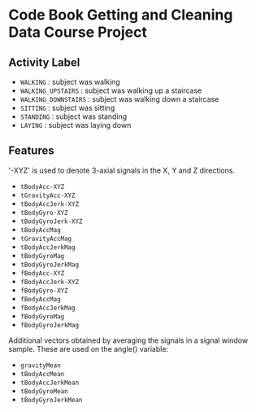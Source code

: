 # Code Book Getting and Cleaning Data Course Project

## Activity Label

* `WALKING`            : subject was walking 
* `WALKING_UPSTAIRS`   : subject was walking up a staircase 
* `WALKING_DOWNSTAIRS` : subject was walking down a staircase 
* `SITTING`            : subject was sitting 
* `STANDING`           : subject was standing 
* `LAYING`             : subject was laying down 


## Features

'-XYZ' is used to denote 3-axial signals in the X, Y and Z directions.

* `tBodyAcc-XYZ`
* `tGravityAcc-XYZ`
* `tBodyAccJerk-XYZ`
* `tBodyGyro-XYZ`
* `tBodyGyroJerk-XYZ`
* `tBodyAccMag`
* `tGravityAccMag`
* `tBodyAccJerkMag`
* `tBodyGyroMag`
* `tBodyGyroJerkMag`
* `fBodyAcc-XYZ`
* `fBodyAccJerk-XYZ`
* `fBodyGyro-XYZ`
* `fBodyAccMag`
* `fBodyAccJerkMag`
* `fBodyGyroMag`
* `fBodyGyroJerkMag`

Additional vectors obtained by averaging the signals in a signal window sample. These are used on the angle() variable:
* `gravityMean`
* `tBodyAccMean`
* `tBodyAccJerkMean`
* `tBodyGyroMean`
* `tBodyGyroJerkMean`

